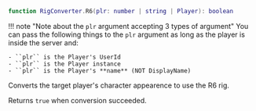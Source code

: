 ```lua
function RigConverter.R6(plr: number | string | Player): boolean
```

!!! note "Note about the ``plr`` argument accepting 3 types of argument"
    You can pass the following things to the ``plr`` argument as long as the player is inside the server and:
    
    - ``plr`` is the Player's UserId
    - ``plr`` is the Player instance
    - ``plr`` is the Player's **name** (NOT DisplayName)

Converts the target player's character appearence to use the R6 rig.

Returns ``true`` when conversion succeeded.